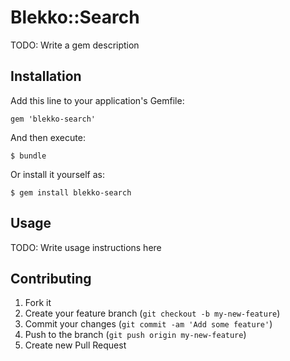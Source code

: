 # Blekko::Search

TODO: Write a gem description

## Installation

Add this line to your application's Gemfile:

    gem 'blekko-search'

And then execute:

    $ bundle

Or install it yourself as:

    $ gem install blekko-search

## Usage

TODO: Write usage instructions here

## Contributing

1. Fork it
2. Create your feature branch (`git checkout -b my-new-feature`)
3. Commit your changes (`git commit -am 'Add some feature'`)
4. Push to the branch (`git push origin my-new-feature`)
5. Create new Pull Request
